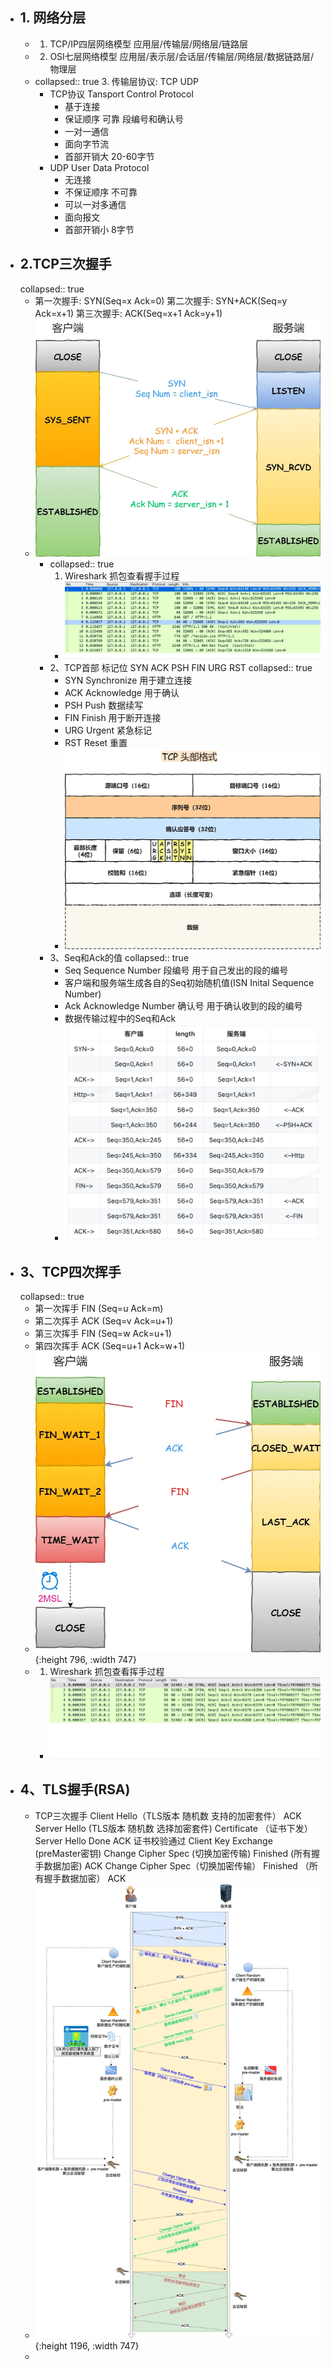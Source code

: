- ##  1. 网络分层
	- 1. TCP/IP四层网络模型
	  应用层/传输层/网络层/链路层
	- 2. OSI七层网络模型
	  应用层/表示层/会话层/传输层/网络层/数据链路层/物理层
	- collapsed:: true
	  3. 传输层协议: TCP UDP
		- TCP协议 Tansport Control Protocol
			- 基于连接
			- 保证顺序 可靠 段编号和确认号
			- 一对一通信
			- 面向字节流
			- 首部开销大 20-60字节
		- UDP User Data Protocol
			- 无连接
			- 不保证顺序 不可靠
			- 可以一对多通信
			- 面向报文
			- 首部开销小 8字节
- ##  2.TCP三次握手
  collapsed:: true
	- 第一次握手: SYN(Seq=x Ack=0)
	  第二次握手: SYN+ACK(Seq=y Ack=x+1)
	  第三次握手: ACK(Seq=x+1 Ack=y+1)
	- ![image.png](../assets/image_1684305112067_0.png)
		- collapsed:: true
		  1. Wireshark 抓包查看握手过程
			- ![image.png](../assets/image_1684305152816_0.png)
		- 2、TCP首部 标记位 SYN ACK PSH FIN URG RST
		  collapsed:: true
			- SYN Synchronize 用于建立连接
			- ACK Acknowledge 用于确认
			- PSH Push 数据续写
			- FIN Finish 用于断开连接
			- URG Urgent 紧急标记
			- RST Reset 重置
			- ![image.png](../assets/image_1684305187686_0.png)
		- 3、Seq和Ack的值
		  collapsed:: true
			- Seq Sequence Number 段编号 用于自己发出的段的编号
			- 客户端和服务端生成各自的Seq初始随机值(ISN Inital Sequence Number)
			- Ack Acknowledge Number 确认号 用于确认收到的段的编号
			- 数据传输过程中的Seq和Ack
			- ![image.png](../assets/image_1684305338436_0.png)
- ## 3、TCP四次挥手
  collapsed:: true
	- 第一次挥手 FIN (Seq=u Ack=m)
	- 第二次挥手 ACK (Seq=v Ack=u+1)
	- 第三次挥手 FIN (Seq=w Ack=u+1)
	- 第四次挥手 ACK (Seq=u+1 Ack=w+1)
	- ![image.png](../assets/image_1684305375572_0.png){:height 796, :width 747}
	- 1. Wireshark 抓包查看挥手过程
		- ![image.png](../assets/image_1684305399081_0.png)
- ## 4、TLS握手(RSA)
	- TCP三次握手
	  Client Hello（TLS版本 随机数 支持的加密套件）
	  ACK
	  Server Hello (TLS版本 随机数 选择加密套件)
	  Certificate （证书下发）
	  Server Hello Done
	  ACK
	  证书校验通过
	  Client Key Exchange (preMaster密钥)
	  Change Cipher Spec (切换加密传输)
	  Finished (所有握手数据加密)
	  ACK
	  Change Cipher Spec（切换加密传输）
	  Finished （所有握手数据加密）
	  ACK
	- ![image.png](../assets/image_1684305573863_0.png){:height 1196, :width 747}
	-